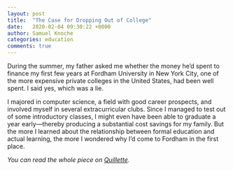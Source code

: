 ```yaml
---
layout: post
title:  "The Case for Dropping Out of College"
date:   2020-02-04 09:30:22 +0000
author: Samuel Knoche
categories: education
comments: true
---
```


During the summer, my father asked me whether the money he’d spent to finance my first few years at Fordham University in New York City, one of the more expensive private colleges in the United States, had been well spent. I said yes, which was a lie.

I majored in computer science, a field with good career prospects, and involved myself in several extracurricular clubs. Since I managed to test out of some introductory classes, I might even have been able to graduate a year early—thereby producing a substantial cost savings for my family. But the more I learned about the relationship between formal education and actual learning, the more I wondered why I’d come to Fordham in the first place.


*You can read the whole piece on [Quillette](https://quillette.com/2018/11/23/the-case-for-dropping-out-of-college/).*